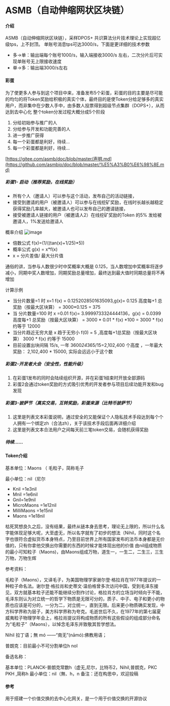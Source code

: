 # ASMB（自动伸缩网状区块链）

#### 介绍
ASMB（自动伸缩网状区块链），采样DPOS+ 共识算法分片技术理论上实现超亿级tps，上不封顶。
单账号消息tps可达3000/s，下面是更详细的技术参数
- 多->单：输出端每个账号1000/s，输入端接收3000/s 左右，二次分片后可实现单账号无上限接收速度
- 单->多：输出端3000/s左右


#### 彩蛋
为了使更多人参与到这个项目中来，准备发布5个彩蛋，彩蛋的目的主要是尽可能的均匀的将Token奖励给积极的真实个体，最终目的是使Token分给足够多的真实用户，而非集中在少数人手中，由多数人投票得到超级节点集群（DOPS+），从而达到去中心化
整个token分发过程大概分成5个阶段
1. 分给初始参与推广的人
2. 分给参与开发和功能完善的人
3. 进一步推广获得
4. 每一个彩蛋都是利好，待续... 
5. 每一个彩蛋都是利好，待续... 

[https://gitee.com/asmb/doc/blob/master/声明.md](https://github.com/asmbio/doc/blob/master/%E5%A3%B0%E6%98%8E.md)

##### 彩蛋1- 启动（推荐奖励，在线奖励）

- 所有个人（邀请人）可以参与这个活动，发布自己的活动链接，
- 接受到邀请的用户（被邀请人）可以参与在线挖矿奖励，在线时长越长越稳定获得奖励几率越大，被邀请人也可以发布自己的邀请链接，
- 接受被邀请人链接的用户（被邀请人2）在线挖矿奖励的Token 的5% 发给被邀请人，1%发送给邀请人

概率介绍
![image](https://user-images.githubusercontent.com/9838830/182319081-372ecc2e-0b21-4243-9414-1f2d003ab552.png)
- 倍数公式 f(x)=(1/((tan(x)+1/25)*5))
- 概率公式 g(x) = x*f(x)
- x = 分片差值/ 最大分片值


通俗的讲，当参与人数很少时中奖概率大概是 0.125，当人数增加中奖概率将逐步减小，同期中奖人数增加，同期奖励总量增加，最终达到最大值时同期总量将不再增加

计算示例
- 当分片数量=1 时 x=1 f(x) = 0.1252028501635093,g(x)= 0.125 高度每+1 总奖励（按最大区块算） = 3000*0.125 = 375
- 当 分片数量=100 时 x =0.01 f(x)= 3.9999733324444136，g(x) = 0.0399 高度每+1 总奖励（按最大区块算） = 3000 * 0.01 * f(x) *100 = 3000 * f(x) 约等于 12000
- 当分片趋近无穷大是 x 趋于无穷小 f(0) = 5 ,高度每+1总奖励（按最大区块算） 3000 * f(x) 约等于 15000
- 目前设置出块间隔 15/s, 一年 3600*24*365/15=2,102,400 个高度 ，一年最大奖励： 2,102,400 * 15000, 实际会远远小于这个数

##### 彩蛋2-开发者大会（安全性，性能升级）

1. 在彩蛋1发布的同时会陆续组织开源，并在彩蛋1结束时开放全部源码
2. 彩蛋2会通过token奖励的方式吸引优秀的开发者参与项目后续功能开发和bug发现 


##### 彩蛋3-披萨节（真实交易，互转奖励，彩蛋来源（比特币披萨节）

1. 这里是列表文本彩蛋说明，通过安全的又能保证个人隐私技术手段达到每个个人拥有一个绑定zh（合法zh），关于该技术手段后面再详细介绍
1. 这里是列表文本合法用户之间每天前三笔token交易，会随机获得奖励

##### 待续......

#### Token介绍
基本单位：Maons （ 毛粒子，简称毛子

最小单位：nil（尼尔
-  Knil =1e3nil
-  Mnil =1e6nil
-  Gnil=1e9nil
-  MicroMaons =1e12nil
-  MilliMaons =1e15nil
-  Maons =1e18nil



枯死冥想良久之后，没有结果，最终从链本身去思考，理论无上限的，所以什么名字能体现足够大呢，大至虚无，所以名字就有了初步的想法（Nihil，同时这个名字也很符合虚拟货币本身特点，乃至目前世界上所有国家发布的法币本身都是无价值的，只有你拿他交换出你需要的东西的时候才能体现出他的价值
由nil组成物质的最小可知粒子（Maons)，由Maons组成万物，道生一，一生二，二生三，三生万物，万物生辉

参考资料：

毛粒子（Maons），又译毛子，为美国物理学家谢尔登·格拉肖在1977年提议的一种粒子命名法。谢尔登·格拉肖和史蒂文·温伯格曾多次访问中国，受到毛泽东接见，双方就基本粒子还能不能继续分割作讨论，格拉肖方的立场当时倾向于不能，毛泽东则认为对立统一的哲学下物质是无限可分的，质子、中子、电子和更小的物质也应该是可分的，一分为二，对立统一，直到无限。后来更小物质确实发现，中方科学界称为层子，美方科学界称为夸克。毛逝世后不久，在1977年的第七届夏威夷粒子物理学年会上，格拉肖提议将构成物质的所有这些假设的组成部分命名为“毛粒子”（Maons），以悼念毛泽东并致敬其哲学想法。

Nihil  拉丁语；無 mó ——“南无”(nāmó):佛教用语；

普朗克：目前最小不可分割单位h nol

备选名称：

基本单位：PLANCK-普朗克常数h（虚无,尼尔，比特币2，Nihil,普朗克，PKC PKH ,简称h 
最小单位：nil（無、h，n
备注：还在构思中，欢迎投稿

#### 参考

用于搭建一个价值交换的去中心化网关，是一个用于价值交换的开源协议
